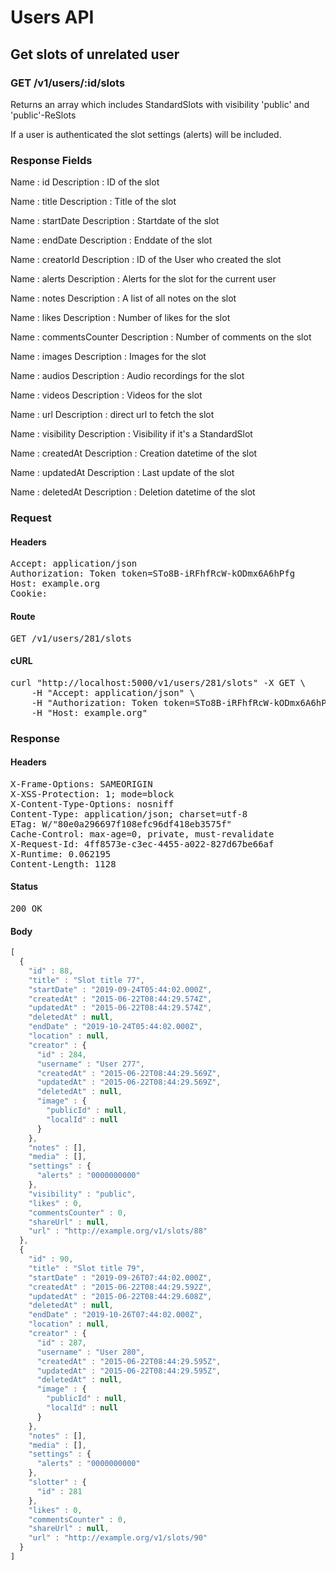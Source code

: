 # Users API

## Get slots of unrelated user

### GET /v1/users/:id/slots

Returns an array which includes StandardSlots with visibility &#39;public&#39; and &#39;public&#39;-ReSlots

If a user is authenticated the slot settings (alerts) will be included.

### Response Fields

Name : id
Description : ID of the slot

Name : title
Description : Title of the slot

Name : startDate
Description : Startdate of the slot

Name : endDate
Description : Enddate of the slot

Name : creatorId
Description : ID of the User who created the slot

Name : alerts
Description : Alerts for the slot for the current user

Name : notes
Description : A list of all notes on the slot

Name : likes
Description : Number of likes for the slot

Name : commentsCounter
Description : Number of comments on the slot

Name : images
Description : Images for the slot

Name : audios
Description : Audio recordings for the slot

Name : videos
Description : Videos for the slot

Name : url
Description : direct url to fetch the slot

Name : visibility
Description : Visibility if it&#39;s a StandardSlot

Name : createdAt
Description : Creation datetime of the slot

Name : updatedAt
Description : Last update of the slot

Name : deletedAt
Description : Deletion datetime of the slot

### Request

#### Headers

<pre>Accept: application/json
Authorization: Token token=STo8B-iRFhfRcW-kODmx6A6hPfg
Host: example.org
Cookie: </pre>

#### Route

<pre>GET /v1/users/281/slots</pre>

#### cURL

<pre class="request">curl &quot;http://localhost:5000/v1/users/281/slots&quot; -X GET \
	-H &quot;Accept: application/json&quot; \
	-H &quot;Authorization: Token token=STo8B-iRFhfRcW-kODmx6A6hPfg&quot; \
	-H &quot;Host: example.org&quot;</pre>

### Response

#### Headers

<pre>X-Frame-Options: SAMEORIGIN
X-XSS-Protection: 1; mode=block
X-Content-Type-Options: nosniff
Content-Type: application/json; charset=utf-8
ETag: W/&quot;80e0a296697f108efc96df418eb3575f&quot;
Cache-Control: max-age=0, private, must-revalidate
X-Request-Id: 4ff8573e-c3ec-4455-a022-827d67be66af
X-Runtime: 0.062195
Content-Length: 1128</pre>

#### Status

<pre>200 OK</pre>

#### Body

```javascript
[
  {
    "id" : 88,
    "title" : "Slot title 77",
    "startDate" : "2019-09-24T05:44:02.000Z",
    "createdAt" : "2015-06-22T08:44:29.574Z",
    "updatedAt" : "2015-06-22T08:44:29.574Z",
    "deletedAt" : null,
    "endDate" : "2019-10-24T05:44:02.000Z",
    "location" : null,
    "creator" : {
      "id" : 284,
      "username" : "User 277",
      "createdAt" : "2015-06-22T08:44:29.569Z",
      "updatedAt" : "2015-06-22T08:44:29.569Z",
      "deletedAt" : null,
      "image" : {
        "publicId" : null,
        "localId" : null
      }
    },
    "notes" : [],
    "media" : [],
    "settings" : {
      "alerts" : "0000000000"
    },
    "visibility" : "public",
    "likes" : 0,
    "commentsCounter" : 0,
    "shareUrl" : null,
    "url" : "http://example.org/v1/slots/88"
  },
  {
    "id" : 90,
    "title" : "Slot title 79",
    "startDate" : "2019-09-26T07:44:02.000Z",
    "createdAt" : "2015-06-22T08:44:29.592Z",
    "updatedAt" : "2015-06-22T08:44:29.608Z",
    "deletedAt" : null,
    "endDate" : "2019-10-26T07:44:02.000Z",
    "location" : null,
    "creator" : {
      "id" : 287,
      "username" : "User 280",
      "createdAt" : "2015-06-22T08:44:29.595Z",
      "updatedAt" : "2015-06-22T08:44:29.595Z",
      "deletedAt" : null,
      "image" : {
        "publicId" : null,
        "localId" : null
      }
    },
    "notes" : [],
    "media" : [],
    "settings" : {
      "alerts" : "0000000000"
    },
    "slotter" : {
      "id" : 281
    },
    "likes" : 0,
    "commentsCounter" : 0,
    "shareUrl" : null,
    "url" : "http://example.org/v1/slots/90"
  }
]
```
